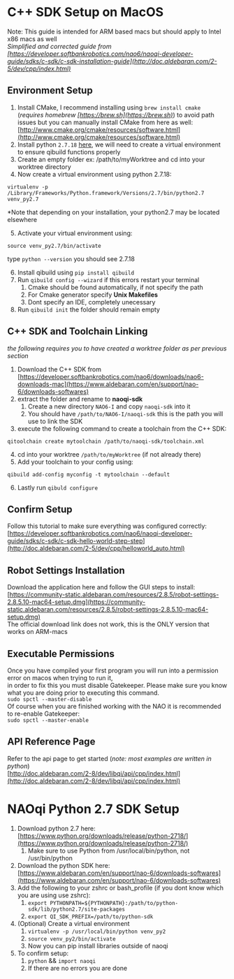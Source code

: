 # C++ SDK Setup on MacOS 
Note: This guide is intended for ARM based macs but should apply to Intel x86 macs as well \
*Simplified and corrected guide from [https://developer.softbankrobotics.com/nao6/naoqi-developer-guide/sdks/c-sdk/c-sdk-installation-guide](http://doc.aldebaran.com/2-5/dev/cpp/index.html)*

## Environment Setup
1. Install CMake, I recommend installing using `brew install cmake` (*requires homebrew [https://brew.sh](https://brew.sh)*) to avoid path issues but you can manually install CMake from here as well: \
[http://www.cmake.org/cmake/resources/software.html](http://www.cmake.org/cmake/resources/software.html)
2. Install python `2.7.18` [here](https://www.python.org/downloads/release/python-2718/), we will need to create a virtual environment to ensure qibuild functions properly
3. Create an empty folder ex: /path/to/myWorktree and cd into your worktree directory
4. Now create a virtual environment using python 2.7.18:
```
virtualenv -p /Library/Frameworks/Python.framework/Versions/2.7/bin/python2.7 venv_py2.7
``` 
*Note that depending on your installation, your python2.7 may be located elsewhere

5. Activate your virtual environment using: 
```
source venv_py2.7/bin/activate
``` 
type `python --version` you should see 2.7.18

6. Install qibuild using `pip install qibuild`
7. Run `qibuild config --wizard` if this errors restart your terminal
    1. Cmake should be found automatically, if not specify the path
    2. For Cmake generator specify **Unix Makefiles**
    3. Dont specify an IDE, completely unecessary
8. Run `qibuild init` the folder should remain empty

## C++ SDK and Toolchain Linking
*the following requires you to have created a worktree folder as per previous section*
1. Download the C++ SDK from [https://developer.softbankrobotics.com/nao6/downloads/nao6-downloads-mac](https://www.aldebaran.com/en/support/nao-6/downloads-softwares)
2. extract the folder and rename to **naoqi-sdk** 
   1. Create a new directory `NAO6-I` and copy `naoqi-sdk` into it
   2. You should have `/path/to/NAO6-I/naoqi-sdk` this is the path you will use to link the SDK
3. execute the following command to create a toolchain from the C++ SDK:
```
qitoolchain create mytoolchain /path/to/naoqi-sdk/toolchain.xml
```

4. cd into your worktree `/path/to/myWorktree` (if not already there)
5. Add your toolchain to your config using: 
```
qibuild add-config myconfig -t mytoolchain --default
```

6. Lastly run `qibuld configure`

## Confirm Setup
Follow this tutorial to make sure everything was configured correctly: \
[https://developer.softbankrobotics.com/nao6/naoqi-developer-guide/sdks/c-sdk/c-sdk-hello-world-step-step](http://doc.aldebaran.com/2-5/dev/cpp/helloworld_auto.html)

## Robot Settings Installation
Download the application here and follow the GUI steps to install: \
[https://community-static.aldebaran.com/resources/2.8.5/robot-settings-2.8.5.10-mac64-setup.dmg](https://community-static.aldebaran.com/resources/2.8.5/robot-settings-2.8.5.10-mac64-setup.dmg) \
The official download link does not work, this is the ONLY version that works on ARM-macs

## Executable Permissions
Once you have compiled your first program you will run into a permission error on macos when trying to run it, \
in order to fix this you must disable Gatekeeper. Please make sure you know what you are doing prior to executing this command. \
`sudo spctl --master-disable` \
Of course when you are finished working with the NAO it is recommended to re-enable Gatekeeper: \
`sudo spctl --master-enable`

## API Reference Page
Refer to the api page to get started (*note: most examples are written in python*) \
[http://doc.aldebaran.com/2-8/dev/libqi/api/cpp/index.html](http://doc.aldebaran.com/2-8/dev/libqi/api/cpp/index.html)

# NAOqi Python 2.7 SDK Setup
1. Download python 2.7 here: [https://www.python.org/downloads/release/python-2718/](https://www.python.org/downloads/release/python-2718/)
    1. Make sure to use Python from /usr/local/bin/python, not /usr/bin/python
2. Download the python SDK here: [https://www.aldebaran.com/en/support/nao-6/downloads-softwares](https://www.aldebaran.com/en/support/nao-6/downloads-softwares)
3. Add the following to your zshrc or bash_profile (if you dont know which you are using use zshrc):
    1. `export PYTHONPATH=${PYTHONPATH}:/path/to/python-sdk/lib/python2.7/site-packages`
    2. `export QI_SDK_PREFIX=/path/to/python-sdk`
4. (Optional) Create a virtual environment
    1. `virtualenv -p /usr/local/bin/python venv_py2`
    2. `source venv_py2/bin/activate`
    3. Now you can pip install libraries outside of naoqi
5. To confirm setup:
    1. `python` && `import naoqi`
    2. If there are no errors you are done
